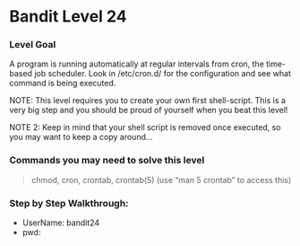 # Bandit Level 24

### Level Goal
A program is running automatically at regular intervals from cron, the time-based job scheduler. Look in /etc/cron.d/ for the configuration and see what command is being executed.

NOTE: This level requires you to create your own first shell-script. This is a very big step and you should be proud of yourself when you beat this level!

NOTE 2: Keep in mind that your shell script is removed once executed, so you may want to keep a copy around…

### Commands you may need to solve this level
> chmod, cron, crontab, crontab(5) (use “man 5 crontab” to access this)

### Step by Step Walkthrough:



* UserName: bandit24
* pwd: 